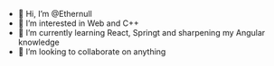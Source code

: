 - 👋 Hi, I’m @Ethernull
- 👀 I’m interested in Web and C++ 
- 🌱 I’m currently learning React, Springt and sharpening my Angular knowledge
- 💞️ I’m looking to collaborate on anything
<!--- 📫 How to reach me ... --->

<!---
Ethernull/Ethernull is a ✨ special ✨ repository because its `README.md` (this file) appears on your GitHub profile.
You can click the Preview link to take a look at your changes.
--->
